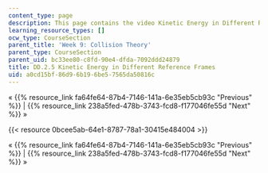 ```yaml
---
content_type: page
description: This page contains the video Kinetic Energy in Different Reference Frames.
learning_resource_types: []
ocw_type: CourseSection
parent_title: 'Week 9: Collision Theory'
parent_type: CourseSection
parent_uid: bc33ee80-c8fd-90e4-dfda-7092ddd24879
title: DD.2.5 Kinetic Energy in Different Reference Frames
uid: a0cd15bf-86d9-6b19-6be5-7565da50816c
---
```


« {{% resource_link fa64fe64-87b4-7146-141a-6e35eb5cb93c "Previous" %}} | {{% resource_link 238a5fed-478b-3743-fcd8-f177046fe55d "Next" %}} »

{{< resource 0bcee5ab-64e1-8787-78a1-30415e484004 >}}

« {{% resource_link fa64fe64-87b4-7146-141a-6e35eb5cb93c "Previous" %}} | {{% resource_link 238a5fed-478b-3743-fcd8-f177046fe55d "Next" %}} »